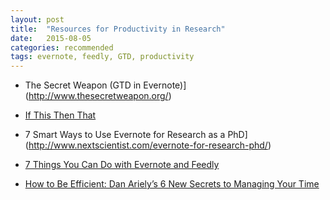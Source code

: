 ```yaml
---
layout: post
title:  "Resources for Productivity in Research"
date:   2015-08-05
categories: recommended
tags: evernote, feedly, GTD, productivity
---
```


- The Secret Weapon (GTD in Evernote)](http://www.thesecretweapon.org/)

- [If This Then That](https://ifttt.com/)

- 7 Smart Ways to Use Evernote for Research as a PhD](http://www.nextscientist.com/evernote-for-research-phd/)

- [7 Things You Can Do with Evernote and Feedly](http://blog.feedly.com/2014/05/28/evernote-feedly-uses/)

- [How to Be Efficient: Dan Ariely’s 6 New Secrets to Managing Your Time](http://observer.com/2015/06/how-to-be-efficient-dan-arielys-6-new-secrets-to-managing-your-time/)
